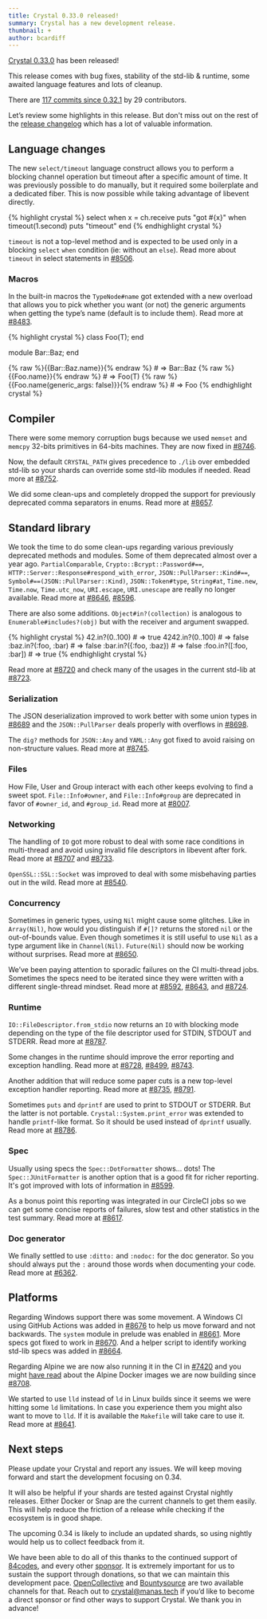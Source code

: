 ```yaml
---
title: Crystal 0.33.0 released!
summary: Crystal has a new development release.
thumbnail: +
author: bcardiff
---
```


[Crystal 0.33.0](https://github.com/crystal-lang/crystal/releases/tag/0.33.0) has been released!

This release comes with bug fixes, stability of the std-lib & runtime, some awaited language features and lots of cleanup.

There are [117 commits since 0.32.1](https://github.com/crystal-lang/crystal/compare/0.32.1...0.33.0) by 29 contributors.

Let’s review some highlights in this release. But don't miss out on the rest of the [release changelog](https://github.com/crystal-lang/crystal/releases/tag/0.33.0) which has a lot of valuable information.

## Language changes

The new `select/timeout` language construct allows you to perform a blocking channel operation but timeout after a specific amount of time. It was previously possible to do manually, but it required some boilerplate and a dedicated fiber. This is now possible while taking advantage of libevent directly.

<div class="code_section">{% highlight crystal %}
select
when x = ch.receive
  puts "got #{x}"
when timeout(1.second)
  puts "timeout"
end
{% endhighlight crystal %}</div>

`timeout` is not a top-level method and is expected to be used only in a blocking `select` `when` condition (ie: without an `else`). Read more about `timeout` in select statements in [#8506](https://github.com/crystal-lang/crystal/pull/8506).

### Macros

In the built-in macros the `TypeNode#name` got extended with a new overload that allows you to pick whether you want (or not) the generic arguments when getting the type’s name (default is to include them). Read more at [#8483](https://github.com/crystal-lang/crystal/pull/8483).

<div class="code_section">{% highlight crystal %}
class Foo(T); end

module Bar::Baz; end

{% raw %}{{Bar::Baz.name}}{% endraw %}                 # => Bar::Baz
{% raw %}{{Foo.name}}{% endraw %}                      # => Foo(T)
{% raw %}{{Foo.name(generic_args: false)}}{% endraw %} # => Foo
{% endhighlight crystal %}</div>

## Compiler

There were some memory corruption bugs because we used `memset` and `memcpy` 32-bits primitives in 64-bits machines. They are now fixed in [#8746](https://github.com/crystal-lang/crystal/pull/8746).

Now, the default `CRYSTAL_PATH` gives precedence to `./lib` over embedded std-lib so your shards can override some std-lib modules if needed. Read more at [#8752](https://github.com/crystal-lang/crystal/pull/8752).

We did some clean-ups and completely dropped the support for previously deprecated comma separators in enums. Read more at [#8657](https://github.com/crystal-lang/crystal/pull/8657).

## Standard library

We took the time to do some clean-ups regarding various previously deprecated methods and modules. Some of them deprecated almost over a year ago. `PartialComparable`, `Crypto::Bcrypt::Password#==`, `HTTP::Server::Response#respond_with_error`, `JSON::PullParser::Kind#==`, `Symbol#==(JSON::PullParser::Kind)`, `JSON::Token#type`, `String#at`, `Time.new`, `Time.now`, `Time.utc_now`, `URI.escape`, `URI.unescape` are really no longer available. Read more at [#8646](https://github.com/crystal-lang/crystal/pull/8646), [#8596](https://github.com/crystal-lang/crystal/pull/8596).

There are also some additions. `Object#in?(collection)` is analogous to `Enumerable#includes?(obj)` but with the receiver and argument swapped.

<div class="code_section">{% highlight crystal %}
42.in?(0..100)         # => true
4242.in?(0..100)       # => false
:baz.in?(:foo, :bar)   # => false
:bar.in?({:foo, :baz}) # => false
:foo.in?([:foo, :bar]) # => true
{% endhighlight crystal %}</div>

Read more at [#8720](https://github.com/crystal-lang/crystal/pull/8720) and check many of the usages in the current std-lib at [#8723](https://github.com/crystal-lang/crystal/pull/8723).

### Serialization

The JSON deserialization improved to work better with some union types in [#8689](https://github.com/crystal-lang/crystal/pull/8689) and the `JSON::PullParser` deals properly with overflows in [#8698](https://github.com/crystal-lang/crystal/pull/8698).

The `dig?` methods for `JSON::Any` and `YAML::Any` got fixed to avoid raising on non-structure values. Read more at [#8745](https://github.com/crystal-lang/crystal/pull/8745).

### Files

How File, User and Group interact with each other keeps evolving to find a sweet spot. `File::Info#owner`, and `File::Info#group` are deprecated in favor of `#owner_id`, and `#group_id`. Read more at [#8007](https://github.com/crystal-lang/crystal/pull/8007).

### Networking

The handling of `IO` got more robust to deal with some race conditions in multi-thread and avoid using invalid file descriptors in libevent after fork. Read more at [#8707](https://github.com/crystal-lang/crystal/pull/8707) and [#8733](https://github.com/crystal-lang/crystal/pull/8733).

`OpenSSL::SSL::Socket` was improved to deal with some misbehaving parties out in the wild.  Read more at [#8540](https://github.com/crystal-lang/crystal/pull/8540).

### Concurrency

Sometimes in generic types, using `Nil` might cause some glitches. Like in `Array(Nil)`, how would you distinguish if `#[]?` returns the stored `nil` or the out-of-bounds value. Even though sometimes it is still useful to use `Nil` as a type argument like in `Channel(Nil)`. `Future(Nil)` should now be working without surprises. Read more at [#8650](https://github.com/crystal-lang/crystal/pull/8650).

We’ve been paying attention to sporadic failures on the CI multi-thread jobs. Sometimes the specs need to be iterated since they were written with a different single-thread mindset. Read more at [#8592](https://github.com/crystal-lang/crystal/pull/8592), [#8643](https://github.com/crystal-lang/crystal/pull/8643), and [#8724](https://github.com/crystal-lang/crystal/pull/8724).

### Runtime

`IO::FileDescriptor.from_stdio` now returns an `IO` with blocking mode depending on the type of the file descriptor used for STDIN, STDOUT and STDERR. Read more at [#8787](https://github.com/crystal-lang/crystal/pull/8787).

Some changes in the runtime should improve the error reporting and exception handling.
Read more at [#8728](https://github.com/crystal-lang/crystal/pull/8728), [#8499](https://github.com/crystal-lang/crystal/pull/8499), [#8743](https://github.com/crystal-lang/crystal/pull/8743).

Another addition that will reduce some paper cuts is a new top-level exception handler reporting. Read more at [#8735](https://github.com/crystal-lang/crystal/pull/8735), [#8791](https://github.com/crystal-lang/crystal/pull/8791).

Sometimes `puts` and `dprintf` are used to print to STDOUT or STDERR. But the latter is not portable. `Crystal::System.print_error` was extended to handle `printf`-like format. So it should be used instead of `dprintf` usually. Read more at [#8786](https://github.com/crystal-lang/crystal/pull/8786).

### Spec

Usually using specs the `Spec::DotFormatter` shows… dots! The `Spec::JUnitFormatter` is another option that is a good fit for richer reporting. It's got improved with lots of information in [#8599](https://github.com/crystal-lang/crystal/pull/8599).

As a bonus point this reporting was integrated in our CircleCI jobs so we can get some concise reports of failures, slow test and other statistics in the test summary.  Read more at [#8617](https://github.com/crystal-lang/crystal/pull/8617).

### Doc generator

We finally settled to use `:ditto:` and `:nodoc:` for the doc generator. So you should always put the `:` around those words when documenting your code. Read more at [#6362](https://github.com/crystal-lang/crystal/pull/6362).

## Platforms

Regarding Windows support there was some movement. A Windows CI using GitHub Actions was added in [#8676](https://github.com/crystal-lang/crystal/pull/8676) to help us move forward and not backwards. The `system` module in prelude was enabled in [#8661](https://github.com/crystal-lang/crystal/pull/8661). More specs got fixed to work in [#8670](https://github.com/crystal-lang/crystal/pull/8670). And a helper script to identify working std-lib specs was added in [#8664](https://github.com/crystal-lang/crystal/pull/8664).

Regarding Alpine we are now also running it in the CI in [#7420](https://github.com/crystal-lang/crystal/pull/7420) and you might [have read](/2020/02/02/alpine-based-docker-images.html) about the Alpine Docker images we are now building since [#8708](https://github.com/crystal-lang/crystal/pull/8708).

We started to use `lld` instead of `ld` in Linux builds since it seems we were hitting some `ld` limitations. In case you experience them you might also want to move to `lld`. If it is available the `Makefile` will take care to use it. Read more at [#8641](https://github.com/crystal-lang/crystal/pull/8641).

## Next steps

Please update your Crystal and report any issues. We will keep moving forward and start the development focusing on 0.34.

It will also be helpful if your shards are tested against Crystal nightly releases. Either Docker or Snap are the current channels to get them easily. This will help reduce the friction of a release while checking if the ecosystem is in good shape.

The upcoming 0.34 is likely to include an updated shards, so using nightly would help us to collect feedback from it.

We have been able to do all of this thanks to the continued support of [84codes](https://www.84codes.com/), and every other [sponsor](/sponsors). It is extremely important for us to sustain the support through donations, so that we can maintain this development pace. [OpenCollective](https://opencollective.com/crystal-lang) and [Bountysource](https://salt.bountysource.com/teams/crystal-lang) are two available channels for that. Reach out to [crystal@manas.tech](mailto:crystal@manas.tech) if you’d like to become a direct sponsor or find other ways to support Crystal. We thank you in advance!

